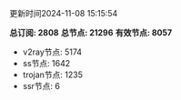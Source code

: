 更新时间2024-11-08 15:15:54

**总订阅: 2808**
**总节点: 21296**
**有效节点: 8057**
- v2ray节点: 5174
- ss节点: 1642
- trojan节点: 1235
- ssr节点: 6
